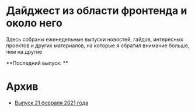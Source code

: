 # Дайджест из области фронтенда и около него

Здесь собраны еженедельные выпуски новостей, гайдов, интересных проектов и других материалов, на которые я обратил внимание больше, чем на другие

**Последний выпуск: **

# Архив
- [Выпуск 21 февраля 2021 года]()
